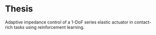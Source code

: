 # Thesis
Adaptive impedance control of a 1-DoF series elastic actuator in contact-rich tasks using reinforcement learning.
